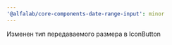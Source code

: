 ```yaml
---
'@alfalab/core-components-date-range-input': minor
---
```


Изменен тип передаваемого размера в IconButton

